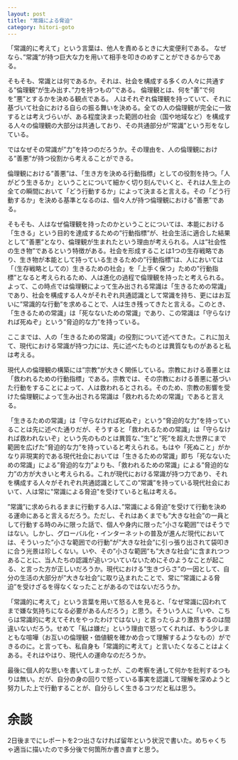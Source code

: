 ```yaml
---
layout: post
title: "常識による脅迫"
category: hitori-goto
---
```


「常識的に考えて」という言葉は、他人を責めるときに大変便利である。
なぜなら、”常識”が持つ巨大な力を用いて相手を叩きのめすことができるからである。

そもそも、常識とは何であるか。それは、社会を構成する多くの人々に共通する”倫理観”が生み出す、”力を持つもの”である。
倫理観とは、何を”善”で何を”悪”とするかを決める観点である。
人はそれぞれ倫理観を持っていて、それに基づいて社会における自らの振る舞いを決める。全ての人の倫理観が完全に一致するとは考えづらいが、ある程度決まった範囲の社会（国や地域など）を構成する人々の倫理観の大部分は共通しており、その共通部分が”常識”という形をなしている。

ではなぜその常識が”力”を持つのだろうか。その理由を、人の倫理観における”善悪”が持つ役割から考えることができる。

倫理観における”善悪”は、「生き方を決める行動指標」としての役割を持つ。「人がどう生きるか」ということについて細かく切り刻んでいくと、それは人生上の全ての瞬間において「どう行動するか」によって決まると言える。その「どう行動するか」を決める基準となるのは、個々人が持つ倫理観における”善悪”である。

そもそも、人はなぜ倫理観を持ったのかということについては、本能における「生きる」という目的を達成するための”行動指標”が、社会生活に適合した結果として”善悪”となり、倫理観が生まれたという理由が考えられる。人は”社会性の生き物”であるという特徴がある。社会を形成することは1つの生存戦略であり、生き物が本能として持っている生きるための”行動指標”は、人においては「（生存戦略としての）生きるための社会」を「上手く保つ」ための"行動指標”となると考えられるため、人は進化の過程で倫理観を持ったと考えられる。よって、この時点では倫理観によって生み出される常識は「生きるための常識」であり、社会を構成する人々がそれぞれ共通認識として常識を持ち、更にはお互いに”常識的な行動”を求めることで、人は生き残ってきたと言える。このとき、「生きるための常識」は「死なないための常識」であり、この常識は「守らなければ死ぬぞ」という”脅迫的な力”を持っている。

ここまでは、人の「生きるための常識」の役割について述べてきた。これに加えて、現代における常識が持つ力には、先に述べたものとは異質なものがあると私は考える。

現代人の倫理観の構築には”宗教”が大きく関係している。宗教における善悪とは「救われるための行動指標」である。宗教では、その宗教における善悪に基づいた行動をすることによって、人は救われるとされる。そのため、宗教の影響を受けた倫理観によって生み出される常識は「救われるための常識」であると言える。

「生きるための常識」は「守らなければ死ぬぞ」という”脅迫的な力”を持っていることは先に述べた通りだが、そうすると「救われるための常識」は「守らなければ救われないぞ」という先のものとは異質な、”生”と”死”を超えた世界にまで範囲を広げた”脅迫的な力”を持っていると考えられる。もはや「死ぬこと」がかなり非現実的である現代社会においては「生きるための常識」即ち「死なないための常識」による”脅迫的な力”よりも、「救われるための常識」による”脅迫的な力”の方が大きいと考えられる。これが現代における常識が持つ力であり、それを構成する人々がそれぞれ共通認識としてこの”常識”を持っている現代社会において、人は常に"常識による脅迫"を受けていると私は考える。

”常識”に求められるままに行動する人は、”常識による脅迫”を受けて行動を決める運命にあると言えるだろう。ただし、それはあくまでも”大きな社会”の一員として行動する時のみに限った話で、個人や身内に限った”小さな範囲”ではそうではない。しかし、グローバル化・インターネットの普及が進んだ現代においては、そういった”小さな範囲での行動”が”大きな社会”に引っ張り出されて袋叩きに合う光景は珍しくない。いや、その”小さな範囲”も”大きな社会”に含まれつつあることに、当人たちの認識が追いついていないためにそのようなことが起こる、と言った方が正しいだろうか。現代における”生きづらさ”の一因として、自分の生活の大部分が”大きな社会”に取り込まれたことで、常に”常識による脅迫”を受けざるを得なくなったことがあるのではないだろうか。

「常識的に考えて」という言葉を用いて怒る人を見ると、「なぜ常識に囚われてまで嫌な気持ちになる必要があるんだろう」と思う。そういう人に「いや、こちらは常識的に考えてそれをやったわけではない」と言ったらより激昂するのは間違いないだろう。せめて「私は嫌だ」という理由で怒ってくれれば、もう少しまともな喧嘩（お互いの倫理観・価値観を確かめ合って理解するようなもの）ができるのに。と言っても、私自身も「常識的に考えて」と言いたくなることはよくある。それはやはり、現代人の運命なのだろうか。

最後に個人的な思いを書いてしまったが、この考察を通して何かを批判するつもりは無い。だが、自分の身の回りで怒っている事実を認識して理解を深めようと努力した上で行動することが、自分らしく生きるコツだと私は思う。


# 余談
2日後までにレポートを2つ出さなければ留年という状況で書いた。めちゃくちゃ適当に描いたので多分後で何箇所か書き直すと思う。